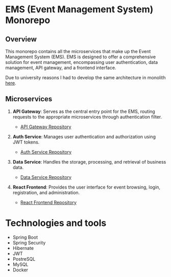 # EMS (Event Management System) Monorepo

## Overview

This monorepo contains all the microservices that make up the Event Management System (EMS). EMS is designed to offer a comprehensive solution for event management, encompassing user authentication, data management, API gateway, and a frontend interface.

Due to university reasons I had to develop the same architecture in monolith [here](https://github.com/kanakx/ems-api-spring.git).

## Microservices

1. **API Gateway**: Serves as the central entry point for the EMS, routing requests to the appropriate microservices through authentication filter.
    - [API Gateway Repository](https://github.com/kanakx/ems-api-gateway-spring.git)

2. **Auth Service**: Manages user authentication and authorization using JWT tokens.
    - [Auth Service Repository](https://github.com/kanakx/ems-auth-service-spring.git)

3. **Data Service**: Handles the storage, processing, and retrieval of business data.
    - [Data Service Repository](https://github.com/kanakx/ems-data-service-spring.git)

4. **React Frontend**: Provides the user interface for event browsing, login, registration, and administration.
    - [React Frontend Repository](https://github.com/kanakx/event-management-react)

# Technologies and tools

- Spring Boot
- Spring Security
- Hibernate
- JWT
- PostreSQL
- MySQL
- Docker
